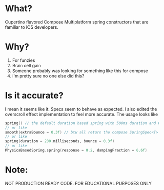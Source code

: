 # What?
Cupertino flavored Compose Multiplatform spring constructors that are familiar to iOS developers.

# Why?
1. For funzies
2. Brain cell gain
3. Someone probably was looking for something like this for compose
4. i'm pretty sure no one else did this?

# Is it accurate?
I mean it seems like it. Specs seem to behave as expected.
I also edited the overscroll effect implementation to feel more accurate. The usage looks like
```kotlin
spring() // the default duration based spring with 500ms duration and 0 bounce
// or like
smooth(extraBounce = 0.3f) // btw all return the compose SpringSpec<T>
// or like
spring(duration = 200.milliseconds, bounce = 0.3f)
// or like
PhysicaBasedSpring.spring(response = 0.2, dampingFraction = 0.6f)
```

# Note:
NOT PRODUCTION READY CODE. FOR EDUCATIONAL PURPOSES ONLY
